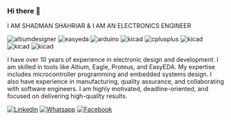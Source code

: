 ### Hi there 👋
I AM SHADMAN SHAHRIAR & I AM AN ELECTRONICS ENGINEER

![altiumdesigner](https://img.shields.io/badge/altiumdesigner-0077B5?style=flat-square&logo=altiumdesigner&logoColor=white)
![easyeda](https://img.shields.io/badge/easyeda-0077B5?style=flat-square&logo=easyeda&logoColor=white)
![arduino](https://img.shields.io/badge/arduino-0077B5?style=flat-square&logo=arduino&logoColor=white)
![kicad](https://img.shields.io/badge/kicad-0077B5?style=flat-square&logo=kicad&logoColor=white)
![cplusplus](https://img.shields.io/badge/cplusplus-0077B5?style=flat-square&logo=cplusplus&logoColor=white)
![kicad](https://img.shields.io/badge/kicad-0077B5?style=flat-square&logo=kicad&logoColor=white)
![kicad](https://img.shields.io/badge/kicad-0077B5?style=flat-square&logo=kicad&logoColor=white)
![kicad](https://img.shields.io/badge/kicad-0077B5?style=flat-square&logo=kicad&logoColor=white)

I have over 10 years of experience in electronic design and development. I am skilled in tools like Altium, Eagle, Proteus, and EasyEDA. My expertise includes microcontroller programming and embedded systems design. I also have experience in manufacturing, quality assurance, and collaborating with software engineers. I am highly motivated, deadline-oriented, and focused on delivering high-quality results.  
<!--
**shadman0001/shadman0001** is a ✨ _special_ ✨ repository because its `README.md` (this file) appears on your GitHub profile.
Here are some ideas to get you started: 

- 🔭 I’m currently working on ...
- 🌱 I’m currently learning ...
- 👯 I’m looking to collaborate on ...
- 🤔 I’m looking for help with ...
- 💬 Ask me about ...
- 📫 How to reach me: ...
- 😄 Pronouns: ...
- ⚡ Fun fact: ...
-->
[![Linkedin](https://img.shields.io/badge/LinkedIn-0077B5?style=flat-square&logo=linkedin&logoColor=white)](https://www.linkedin.com/in/shadmanshahriar/) 
[![Whatsapp](https://img.shields.io/badge/whatsapp-1DA1F2?style=flat-square&logo=whatsapp&logoColor=white)](http://https//:we.me/1722158353)
[![Facebook](https://img.shields.io/badge/Facebook-1877F2?style=flat-square&logo=facebook&logoColor=white)](https://www.facebook.com/shadman0001)
